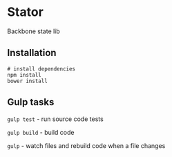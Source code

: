 Stator
=======

Backbone state lib


Installation
------------

    # install dependencies
    npm install
    bower install


Gulp tasks
----------

`gulp test` - run source code tests

`gulp build` - build code

`gulp` - watch files and rebuild code when a file changes
